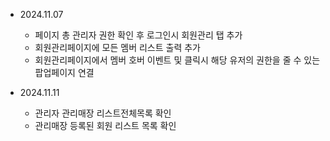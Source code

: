 - 2024.11.07

  - 페이지 총 관리자 권한 확인 후 로그인시 회원관리 탭 추가
  - 회원관리페이지에 모든 멤버 리스트 출력 추가
  - 회원관리페이지에서 멤버 호버 이벤트 및 클릭시 해당 유저의 권한을 줄 수 있는 팝업페이지 연결

- 2024.11.11
  - 관리자 관리매장 리스트전체목록 확인
  - 관리매장 등록된 회원 리스트 목록 확인
